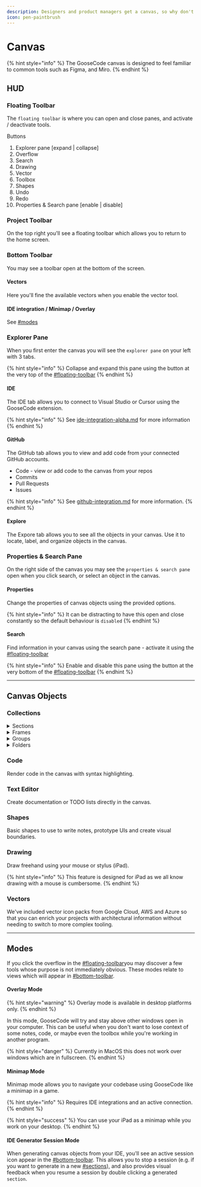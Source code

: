 ```yaml
---
description: Designers and product managers get a canvas, so why don't we?
icon: pen-paintbrush
---
```


# Canvas

{% hint style="info" %}
The GooseCode canvas is designed to feel familiar to common tools such as Figma, and Miro.&#x20;
{% endhint %}

## HUD

### Floating Toolbar

The `floating toolbar` is where you can open and close panes, and activate / deactivate tools.

Buttons

1. Explorer pane \[expand | collapse]
2. Overflow
3. Search
4. Drawing
5. Vector
6. Toolbox
7. Shapes
8. Undo
9. Redo
10. Properties & Search pane \[enable | disable]

### Project Toolbar

On the top right you'll see a floating toolbar which allows you to return to the home screen.

### Bottom Toolbar

You may see a toolbar open at the bottom of the screen.

#### Vectors

Here you'll fine the available vectors when you enable the vector tool.

#### IDE integration /  Minimap / Overlay

See [#modes](canvas.md#modes "mention")

### Explorer Pane

When you first enter the canvas you will see the `explorer pane` on your left with 3 tabs.

{% hint style="info" %}
Collapse and expand this pane using the button at the very top of the [#floating-toolbar](canvas.md#floating-toolbar "mention")
{% endhint %}

#### IDE

The IDE tab allows you to connect to Visual Studio or Cursor using the GooseCode extension.

{% hint style="info" %}
See [ide-integration-alpha.md](ide-integration-alpha.md "mention") for more information
{% endhint %}

#### GitHub

The GitHub tab allows you to view and add code from your connected GitHub accounts.

* Code - view or add code to the canvas from your repos
* Commits
* Pull Requests
* Issues&#x20;

{% hint style="info" %}
See [github-integration.md](github-integration.md "mention") for more information.
{% endhint %}

#### Explore

The Expore tab allows you to see all the objects in your canvas. Use it to locate, label, and organize objects in the canvas.

### Properties & Search Pane

On the right side of the canvas you may see the `properties & search pane` open when you click search, or select an object in the canvas.&#x20;

#### Properties

Change the properties of canvas objects using the provided options.

{% hint style="info" %}
It can be distracting to have this open and close constantly so the default behaviour is `disabled`
{% endhint %}

#### Search

Find information in your canvas using the search pane - activate it using the [#floating-toolbar](canvas.md#floating-toolbar "mention")&#x20;

{% hint style="info" %}
Enable and disable this pane using the button at the very bottom of the [#floating-toolbar](canvas.md#floating-toolbar "mention")
{% endhint %}

***

## Canvas Objects

### Collections&#x20;

<details>

<summary>Sections</summary>

Sections are collapsible window panes.

Key features:

* Collapse content without hiding

</details>

<details>

<summary>Frames</summary>

Frames help you organizing your canvas.

Key features:

* Create column
* Create rows
* Control alignmet
* Autosize to content &#x20;
* Label and style related content

</details>

<details>

<summary>Groups</summary>

Groups help with selection of related canvas objects.

</details>

<details>

<summary>Folders</summary>

Folders are purely organizational to clean up the explorer pane.

</details>

### Code

Render code in the canvas with syntax highlighting.

### Text Editor

Create documentation or TODO lists directly in the canvas.

### Shapes

Basic shapes to use to write notes, prototype UIs and create visual boundaries. &#x20;

### Drawing

Draw freehand using your mouse or stylus (iPad).&#x20;

{% hint style="info" %}
This feature is designed for iPad as we all know drawing with a mouse is cumbersome.
{% endhint %}

### Vectors

We've included vector icon packs from Google Cloud, AWS and Azure so that you can enrich your projects with architectural information without needing to switch to more complex tooling.

***

## Modes

If you click the overflow in the [#floating-toolbar](canvas.md#floating-toolbar "mention")you may discover a few tools whose purpose is not immediately obvious. These modes relate to views which will appear in [#bottom-toolbar](canvas.md#bottom-toolbar "mention").

#### Overlay Mode

{% hint style="warning" %}
Overlay mode is available in desktop platforms only.
{% endhint %}

In this mode, GooseCode will try and stay above other windows open in your computer. This can be useful when you don't want to lose context of some notes, code, or maybe even the toolbox while you're working in another program.

{% hint style="danger" %}
Currently in MacOS this does not work over windows which are in fullscreen.
{% endhint %}

#### Minimap Mode

Minimap mode allows you to navigate your codebase using GooseCode like a minimap in a game.

{% hint style="info" %}
Requires IDE integrations and an active connection.
{% endhint %}

{% hint style="success" %}
You can use your iPad as a minimap while you work on your desktop.
{% endhint %}

#### IDE Generator Session Mode

When generating canvas objects from your IDE, you'll see an active session icon appear in the [#bottom-toolbar](canvas.md#bottom-toolbar "mention"). This allows you to stop a session (e.g. if you want to generate in a new [#sections](canvas.md#sections "mention")), and also provides visual feedback when you resume a session by double clicking a generated `section`.
